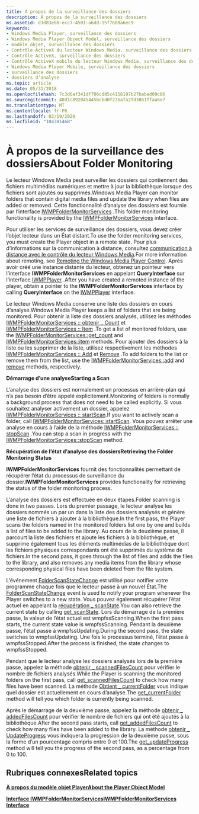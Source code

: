 ```yaml
---
title: À propos de la surveillance des dossiers
description: À propos de la surveillance des dossiers
ms.assetid: d3d83e60-ecc7-4501-a6dd-15f7680a6ec9
keywords:
- Windows Media Player, surveillance des dossiers
- Windows Media Player Object Model, surveillance des dossiers
- modèle objet, surveillance des dossiers
- Contrôle ActiveX du lecteur Windows Media, surveillance des dossiers
- Contrôle ActiveX, surveillance des dossiers
- Contrôle ActiveX mobile du lecteur Windows Media, surveillance des dossiers
- Windows Media Player Mobile, surveillance des dossiers
- surveillance des dossiers
- dossiers d’analyse
ms.topic: article
ms.date: 05/31/2018
ms.openlocfilehash: 7c3d6af341df706cd85c4158197b27babad09c86
ms.sourcegitcommit: 48d1c892045445bcbd0f22bafa2fd3861ffaa6e7
ms.translationtype: MT
ms.contentlocale: fr-FR
ms.lasthandoff: 02/19/2020
ms.locfileid: "104381468"
---
```

# <a name="about-folder-monitoring"></a><span data-ttu-id="6a375-112">À propos de la surveillance des dossiers</span><span class="sxs-lookup"><span data-stu-id="6a375-112">About Folder Monitoring</span></span>

<span data-ttu-id="6a375-113">Le lecteur Windows Media peut surveiller les dossiers qui contiennent des fichiers multimédias numériques et mettre à jour la bibliothèque lorsque des fichiers sont ajoutés ou supprimés.</span><span class="sxs-lookup"><span data-stu-id="6a375-113">Windows Media Player can monitor folders that contain digital media files and update the library when files are added or removed.</span></span> <span data-ttu-id="6a375-114">Cette fonctionnalité d’analyse des dossiers est fournie par l’interface [IWMPFolderMonitorServices](/previous-versions/windows/desktop/api/wmp/nn-wmp-iwmpfoldermonitorservices) .</span><span class="sxs-lookup"><span data-stu-id="6a375-114">This folder monitoring functionality is provided by the [IWMPFolderMonitorServices](/previous-versions/windows/desktop/api/wmp/nn-wmp-iwmpfoldermonitorservices) interface.</span></span>

<span data-ttu-id="6a375-115">Pour utiliser les services de surveillance des dossiers, vous devez créer l’objet lecteur dans un État distant.</span><span class="sxs-lookup"><span data-stu-id="6a375-115">To use the folder monitoring services, you must create the Player object in a remote state.</span></span> <span data-ttu-id="6a375-116">Pour plus d’informations sur la communication à distance, consultez [communication à distance avec le contrôle du lecteur Windows Media](remoting-the-windows-media-player-control.md).</span><span class="sxs-lookup"><span data-stu-id="6a375-116">For more information about remoting, see [Remoting the Windows Media Player Control](remoting-the-windows-media-player-control.md).</span></span> <span data-ttu-id="6a375-117">Après avoir créé une instance distante du lecteur, obtenez un pointeur vers l’interface **IWMPFolderMonitorServices** en appelant **QueryInterface** sur l’interface [IWMPPlayer](/previous-versions/windows/desktop/api/wmp/nn-wmp-iwmpplayer) .</span><span class="sxs-lookup"><span data-stu-id="6a375-117">After you have created a remoted instance of the player, obtain a pointer to the **IWMPFolderMonitorServices** interface by calling **QueryInterface** on the [IWMPPlayer](/previous-versions/windows/desktop/api/wmp/nn-wmp-iwmpplayer) interface.</span></span>

<span data-ttu-id="6a375-118">Le lecteur Windows Media conserve une liste des dossiers en cours d’analyse.</span><span class="sxs-lookup"><span data-stu-id="6a375-118">Windows Media Player keeps a list of folders that are being monitored.</span></span> <span data-ttu-id="6a375-119">Pour obtenir la liste des dossiers analysés, utilisez les méthodes [IWMPFolderMonitorServices :: obtenir \_ Count](/previous-versions/windows/desktop/api/wmp/nf-wmp-iwmpfoldermonitorservices-get_count) et [IWMPFolderMonitorServices :: Item](/previous-versions/windows/desktop/api/wmp/nf-wmp-iwmpfoldermonitorservices-item) .</span><span class="sxs-lookup"><span data-stu-id="6a375-119">To get a list of monitored folders, use the [IWMPFolderMonitorServices::get\_count](/previous-versions/windows/desktop/api/wmp/nf-wmp-iwmpfoldermonitorservices-get_count) and [IWMPFolderMonitorServices::item](/previous-versions/windows/desktop/api/wmp/nf-wmp-iwmpfoldermonitorservices-item) methods.</span></span> <span data-ttu-id="6a375-120">Pour ajouter des dossiers à la liste ou les supprimer de la liste, utilisez respectivement les méthodes [IWMPFolderMonitorServices :: Add](/previous-versions/windows/desktop/api/wmp/nf-wmp-iwmpfoldermonitorservices-add) et [Remove](/previous-versions/windows/desktop/api/wmp/nf-wmp-iwmpfoldermonitorservices-remove) .</span><span class="sxs-lookup"><span data-stu-id="6a375-120">To add folders to the list or remove them from the list, use the [IWMPFolderMonitorServices::add](/previous-versions/windows/desktop/api/wmp/nf-wmp-iwmpfoldermonitorservices-add) and [remove](/previous-versions/windows/desktop/api/wmp/nf-wmp-iwmpfoldermonitorservices-remove) methods, respectively.</span></span>

<span data-ttu-id="6a375-121">**Démarrage d’une analyse**</span><span class="sxs-lookup"><span data-stu-id="6a375-121">**Starting a Scan**</span></span>

<span data-ttu-id="6a375-122">L’analyse des dossiers est normalement un processus en arrière-plan qui n’a pas besoin d’être appelé explicitement.</span><span class="sxs-lookup"><span data-stu-id="6a375-122">Monitoring of folders is normally a background process that does not need to be called explicitly.</span></span> <span data-ttu-id="6a375-123">Si vous souhaitez analyser activement un dossier, appelez [IWMPFolderMonitorServices :: startScan](/previous-versions/windows/desktop/api/wmp/nf-wmp-iwmpfoldermonitorservices-startscan).</span><span class="sxs-lookup"><span data-stu-id="6a375-123">If you want to actively scan a folder, call [IWMPFolderMonitorServices::startScan](/previous-versions/windows/desktop/api/wmp/nf-wmp-iwmpfoldermonitorservices-startscan).</span></span> <span data-ttu-id="6a375-124">Vous pouvez arrêter une analyse en cours à l’aide de la méthode [IWMPFolderMonitorServices :: stopScan](/previous-versions/windows/desktop/api/wmp/nf-wmp-iwmpfoldermonitorservices-stopscan) .</span><span class="sxs-lookup"><span data-stu-id="6a375-124">You can stop a scan in progress with the [IWMPFolderMonitorServices::stopScan](/previous-versions/windows/desktop/api/wmp/nf-wmp-iwmpfoldermonitorservices-stopscan) method.</span></span>

<span data-ttu-id="6a375-125">**Récupération de l’état d’analyse des dossiers**</span><span class="sxs-lookup"><span data-stu-id="6a375-125">**Retrieving the Folder Monitoring Status**</span></span>

<span data-ttu-id="6a375-126">**IWMPFolderMonitorServices** fournit des fonctionnalités permettant de récupérer l’état du processus de surveillance du dossier.</span><span class="sxs-lookup"><span data-stu-id="6a375-126">**IWMPFolderMonitorServices** provides functionality for retrieving the status of the folder monitoring process.</span></span>

<span data-ttu-id="6a375-127">L’analyse des dossiers est effectuée en deux étapes.</span><span class="sxs-lookup"><span data-stu-id="6a375-127">Folder scanning is done in two passes.</span></span> <span data-ttu-id="6a375-128">Lors du premier passage, le lecteur analyse les dossiers nommés un par un dans la liste des dossiers analysés et génère une liste de fichiers à ajouter à la bibliothèque.</span><span class="sxs-lookup"><span data-stu-id="6a375-128">In the first pass, the Player scans the folders named in the monitored folders list one by one and builds a list of files to be added to the library.</span></span> <span data-ttu-id="6a375-129">Au cours de la deuxième passe, il parcourt la liste des fichiers et ajoute les fichiers à la bibliothèque, et supprime également tous les éléments multimédias de la bibliothèque dont les fichiers physiques correspondants ont été supprimés du système de fichiers.</span><span class="sxs-lookup"><span data-stu-id="6a375-129">In the second pass, it goes through the list of files and adds the files to the library, and also removes any media items from the library whose corresponding physical files have been deleted from the file system.</span></span>

<span data-ttu-id="6a375-130">L’événement [FolderScanStateChange](/previous-versions/windows/desktop/api/wmp/nf-wmp-iwmpevents3-folderscanstatechange) est utilisé pour notifier votre programme chaque fois que le lecteur passe à un nouvel État.</span><span class="sxs-lookup"><span data-stu-id="6a375-130">The [FolderScanStateChange](/previous-versions/windows/desktop/api/wmp/nf-wmp-iwmpevents3-folderscanstatechange) event is used to notify your program whenever the Player switches to a new state.</span></span> <span data-ttu-id="6a375-131">Vous pouvez également récupérer l’état actuel en appelant la [récupération \_ scanState](/previous-versions/windows/desktop/api/wmp/nf-wmp-iwmpfoldermonitorservices-get_scanstate).</span><span class="sxs-lookup"><span data-stu-id="6a375-131">You can also retrieve the current state by calling [get\_scanState](/previous-versions/windows/desktop/api/wmp/nf-wmp-iwmpfoldermonitorservices-get_scanstate).</span></span> <span data-ttu-id="6a375-132">Lors du démarrage de la première passe, la valeur de l’état actuel est wmpfssScanning.</span><span class="sxs-lookup"><span data-stu-id="6a375-132">When the first pass starts, the current state value is wmpfssScanning.</span></span> <span data-ttu-id="6a375-133">Pendant la deuxième passe, l’état passe à wmpfssUpdating.</span><span class="sxs-lookup"><span data-stu-id="6a375-133">During the second pass, the state switches to wmpfssUpdating.</span></span> <span data-ttu-id="6a375-134">Une fois le processus terminé, l’état passe à wmpfssStopped.</span><span class="sxs-lookup"><span data-stu-id="6a375-134">After the process is finished, the state changes to wmpfssStopped.</span></span>

<span data-ttu-id="6a375-135">Pendant que le lecteur analyse les dossiers analysés lors de la première passe, appelez la méthode [obtenir \_ scannedFilesCount](/previous-versions/windows/desktop/api/wmp/nf-wmp-iwmpfoldermonitorservices-get_scannedfilescount) pour vérifier le nombre de fichiers analysés.</span><span class="sxs-lookup"><span data-stu-id="6a375-135">While the Player is scanning the monitored folders on the first pass, call [get\_scannedFilesCount](/previous-versions/windows/desktop/api/wmp/nf-wmp-iwmpfoldermonitorservices-get_scannedfilescount) to check how many files have been scanned.</span></span> <span data-ttu-id="6a375-136">La méthode [Obtient \_ currentFolder](/previous-versions/windows/desktop/api/wmp/nf-wmp-iwmpfoldermonitorservices-get_currentfolder) vous indique quel dossier est actuellement en cours d’analyse.</span><span class="sxs-lookup"><span data-stu-id="6a375-136">The [get\_currentFolder](/previous-versions/windows/desktop/api/wmp/nf-wmp-iwmpfoldermonitorservices-get_currentfolder) method will tell you which folder is currently being scanned.</span></span>

<span data-ttu-id="6a375-137">Après le démarrage de la deuxième passe, appelez la méthode [obtenir \_ addedFilesCount](/previous-versions/windows/desktop/api/wmp/nf-wmp-iwmpfoldermonitorservices-get_addedfilescount) pour vérifier le nombre de fichiers qui ont été ajoutés à la bibliothèque.</span><span class="sxs-lookup"><span data-stu-id="6a375-137">After the second pass starts, call [get\_addedFilesCount](/previous-versions/windows/desktop/api/wmp/nf-wmp-iwmpfoldermonitorservices-get_addedfilescount) to check how many files have been added to the library.</span></span> <span data-ttu-id="6a375-138">La méthode [obtenir \_ UpdateProgress](/previous-versions/windows/desktop/api/wmp/nf-wmp-iwmpfoldermonitorservices-get_updateprogress) vous indiquera la progression de la deuxième passe, sous la forme d’un pourcentage compris entre 0 et 100.</span><span class="sxs-lookup"><span data-stu-id="6a375-138">The [get\_updateProgress](/previous-versions/windows/desktop/api/wmp/nf-wmp-iwmpfoldermonitorservices-get_updateprogress) method will tell you the progress of the second pass, as a percentage from 0 to 100.</span></span>

## <a name="related-topics"></a><span data-ttu-id="6a375-139">Rubriques connexes</span><span class="sxs-lookup"><span data-stu-id="6a375-139">Related topics</span></span>

<dl> <dt>

[<span data-ttu-id="6a375-140">**À propos du modèle objet Player**</span><span class="sxs-lookup"><span data-stu-id="6a375-140">**About the Player Object Model**</span></span>](about-the-player-object-model.md)
</dt> <dt>

[<span data-ttu-id="6a375-141">**Interface IWMPFolderMonitorServices**</span><span class="sxs-lookup"><span data-stu-id="6a375-141">**IWMPFolderMonitorServices Interface**</span></span>](/previous-versions/windows/desktop/api/wmp/nn-wmp-iwmpfoldermonitorservices)
</dt> </dl>

 

 




